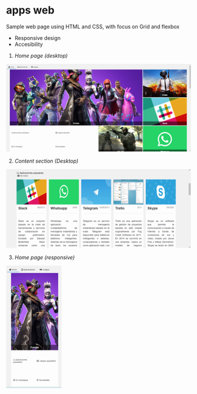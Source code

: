 # apps web

Sample web page using HTML and CSS, with focus on Grid and flexbox

- Responsive design
- Accesibility

1. *Home page (desktop)*

![Home page](/capturas/apps_inicio-descatados.png)

2. *Content section (Desktop)*

![Home page-content section](/capturas/apps_inicio-populares.png)

3. *Home page (responsive)*

<img src="/capturas/apps_inicio-destacados_mobile.png" width="30%" height="auto">
